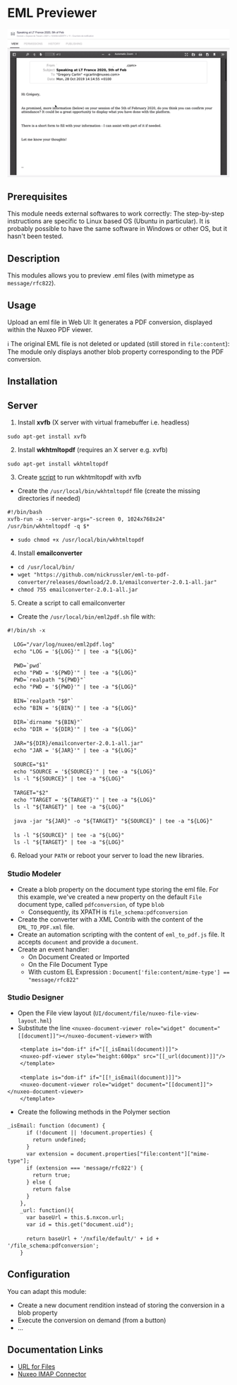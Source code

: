 # EML Previewer

![eml-previewer](eml-previewer.png)

## Prerequisites

This module needs external softwares to work correctly: The step-by-step instructions are specific to Linux based OS (Ubuntu in particular). It is probably possible to have the same software in Windows or other OS,  but it hasn't been tested.

## Description

This modules allows you to preview .eml files (with mimetype as `message/rfc822`).

## Usage

Upload an eml file in Web UI: It generates a PDF conversion, displayed within the Nuxeo PDF viewer.

:information_source: The original EML file is not deleted or updated (still stored in `file:content`): The module only displays another blob property corresponding to the PDF conversion.

## Installation


## Server

1. Install **xvfb** (X server with virtual framebuffer i.e. headless)

`sudo apt-get install xvfb`

2. Install **wkhtmltopdf** (requires an X server e.g. xvfb)

`sudo apt-get install wkhtmltopdf`

3. Create [script](https://github.com/JazzCore/python-pdfkit/wiki/Using-wkhtmltopdf-without-X-server) to run wkhtmltopdf with xvfb

- Create the `/usr/local/bin/wkhtmltopdf` file (create the missing directories if needed)

```
#!/bin/bash
xvfb-run -a --server-args="-screen 0, 1024x768x24" /usr/bin/wkhtmltopdf -q $*
```

- `sudo chmod +x /usr/local/bin/wkhtmltopdf`

4. Install **emailconverter**

- `cd /usr/local/bin/`
- `wget "https://github.com/nickrussler/eml-to-pdf-converter/releases/download/2.0.1/emailconverter-2.0.1-all.jar"`
- `chmod 755 emailconverter-2.0.1-all.jar`

5. Create a script to call emailconverter

- Create the `/usr/local/bin/eml2pdf.sh` file with:

```
#!/bin/sh -x

  LOG="/var/log/nuxeo/eml2pdf.log"
  echo "LOG = '${LOG}'" | tee -a "${LOG}"

  PWD=`pwd`
  echo "PWD = '${PWD}'" | tee -a "${LOG}"
  PWD=`realpath "${PWD}"`
  echo "PWD = '${PWD}'" | tee -a "${LOG}"

  BIN=`realpath "$0"`
  echo "BIN = '${BIN}'" | tee -a "${LOG}"

  DIR=`dirname "${BIN}"`
  echo "DIR = '${DIR}'" | tee -a "${LOG}"

  JAR="${DIR}/emailconverter-2.0.1-all.jar"
  echo "JAR = '${JAR}'" | tee -a "${LOG}"

  SOURCE="$1"
  echo "SOURCE = '${SOURCE}'" | tee -a "${LOG}"
  ls -l "${SOURCE}" | tee -a "${LOG}"

  TARGET="$2"
  echo "TARGET = '${TARGET}'" | tee -a "${LOG}"
  ls -l "${TARGET}" | tee -a "${LOG}"

  java -jar "${JAR}" -o "${TARGET}" "${SOURCE}" | tee -a "${LOG}"

  ls -l "${SOURCE}" | tee -a "${LOG}"
  ls -l "${TARGET}" | tee -a "${LOG}"
```

6. Reload your `PATH` or reboot your server to load the new libraries.

### Studio Modeler

- Create a blob property on the document type storing the eml file. For this example, we've created a new property on the default `File` document type, called `pdfconversion`, of type `blob`
  - Consequently, its XPATH is `file_schema:pdfconversion`
- Create the converter with a XML Contrib with the content of the `EML_TO_PDF.xml` file.
- Create an automation scripting with the content of `eml_to_pdf.js` file. It accepts `document` and provide a `document`.
- Create an event handler:
  - On Document Created or Imported
  - On the File Document Type
  - With custom EL Expression : `Document['file:content/mime-type'] == "message/rfc822"`

### Studio Designer

- Open the File view layout (`UI/document/file/nuxeo-file-view-layout.hml`)
- Substitute the line `<nuxeo-document-viewer role="widget" document="[[document]]"></nuxeo-document-viewer>` with

```
    <template is="dom-if" if="[[_isEmail(document)]]">
    <nuxeo-pdf-viewer style="height:600px" src="[[_url(document)]]"/>
    </template>

    <template is="dom-if" if="[[!_isEmail(document)]]">
    <nuxeo-document-viewer role="widget" document="[[document]]"></nuxeo-document-viewer>
    </template>
```

- Create the following methods in the Polymer section

```
_isEmail: function (document) {
      if (!document || !document.properties) {
        return undefined;
      }
      var extension = document.properties["file:content"]["mime-type"];
      if (extension === 'message/rfc822') {
        return true;
      } else {
        return false
      }
    },
    _url: function(){
      var baseUrl = this.$.nxcon.url;
      var id = this.get("document.uid");

      return baseUrl + '/nxfile/default/' + id + '/file_schema:pdfconversion';
    }
```

## Configuration

You can adapt this module:
- Create a new document rendition instead of storing the conversion in a blob property
- Execute the conversion on demand (from a button)
- ...

## Documentation Links

 - [URL for Files](https://doc.nuxeo.com/nxdoc/urls-for-files/)
 - [Nuxeo IMAP Connector](https://doc.nuxeo.com/userdoc/nuxeo-imap-connector/)
